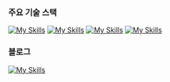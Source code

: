 ### 주요 기술 스택

[![My Skills](https://skillicons.dev/icons?i=spring&theme=light)](https://blog.diligentp.com/Spring/Spring)
[![My Skills](https://skillicons.dev/icons?i=react&theme=light)](https://blog.diligentp.com/React/React)
[![My Skills](https://skillicons.dev/icons?i=aws&theme=light)](https://blog.diligentp.com/AWS/AWS)
[![My Skills](https://skillicons.dev/icons?i=docker&theme=light)](https://blog.diligentp.com/Docker/Docker)

### 블로그
[![My Skills](https://skillicons.dev/icons?i=obsidian&theme=dark)](https://blog.diligentp.com/)
